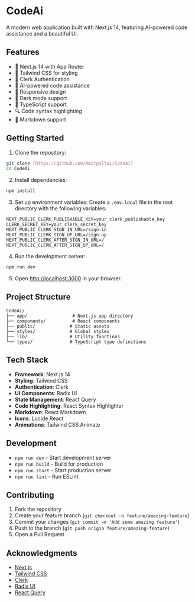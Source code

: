 # CodeAi

A modern web application built with Next.js 14, featuring AI-powered code assistance and a beautiful UI.

## Features

- 🚀 Next.js 14 with App Router
- 🎨 Tailwind CSS for styling
- 🔐 Clerk Authentication
- 🤖 AI-powered code assistance
- 📱 Responsive design
- 🌙 Dark mode support
- 🎯 TypeScript support
- 🔍 Code syntax highlighting
- 📝 Markdown support

## Getting Started

1. Clone the repository:
```bash
git clone [https://github.com/Amitpallai/CodeAi]
cd CodeAi
```

2. Install dependencies:
```bash
npm install
```

3. Set up environment variables:
Create a `.env.local` file in the root directory with the following variables:
```env
NEXT_PUBLIC_CLERK_PUBLISHABLE_KEY=your_clerk_publishable_key
CLERK_SECRET_KEY=your_clerk_secret_key
NEXT_PUBLIC_CLERK_SIGN_IN_URL=/sign-in
NEXT_PUBLIC_CLERK_SIGN_UP_URL=/sign-up
NEXT_PUBLIC_CLERK_AFTER_SIGN_IN_URL=/
NEXT_PUBLIC_CLERK_AFTER_SIGN_UP_URL=/
```

4. Run the development server:
```bash
npm run dev
```

5. Open [http://localhost:3000](http://localhost:3000) in your browser.

## Project Structure

```
CodeAi/
├── app/                 # Next.js app directory
├── components/          # React components
├── public/             # Static assets
├── styles/             # Global styles
├── lib/                # Utility functions
└── types/              # TypeScript type definitions
```

## Tech Stack

- **Framework**: Next.js 14
- **Styling**: Tailwind CSS
- **Authentication**: Clerk
- **UI Components**: Radix UI
- **State Management**: React Query
- **Code Highlighting**: React Syntax Highlighter
- **Markdown**: React Markdown
- **Icons**: Lucide React
- **Animations**: Tailwind CSS Animate

## Development

- `npm run dev` - Start development server
- `npm run build` - Build for production
- `npm run start` - Start production server
- `npm run lint` - Run ESLint

## Contributing

1. Fork the repository
2. Create your feature branch (`git checkout -b feature/amazing-feature`)
3. Commit your changes (`git commit -m 'Add some amazing feature'`)
4. Push to the branch (`git push origin feature/amazing-feature`)
5. Open a Pull Request


## Acknowledgments

- [Next.js](https://nextjs.org/)
- [Tailwind CSS](https://tailwindcss.com/)
- [Clerk](https://clerk.com/)
- [Radix UI](https://www.radix-ui.com/)
- [React Query](https://tanstack.com/query/latest)
